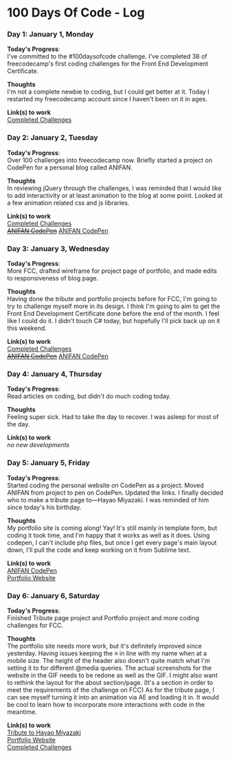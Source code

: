 # 100 Days Of Code - Log

### Day 1: January 1, Monday

**Today's Progress**:<br> I've committed to the #100daysofcode challenge. I've completed 38 of freecodecamp's first coding challenges for the Front End Development Certificate.

**Thoughts**<br> I'm not a complete newbie to coding, but I could get better at it. Today I restarted my freecodecamp account since I haven't been on it in ages. 

**Link(s) to work**<br>
<a href="https://www.freecodecamp.org/fcc80818577-d9be-4f29-ba90-ed6399621b37">Completed Challenges</a>

### Day 2: January 2, Tuesday

**Today's Progress**:<br> Over 100 challenges into freecodecamp now. Briefly started a project on CodePen for a personal blog called ANIFAN.

**Thoughts**<br> In reviewing jQuery through the challenges, I was reminded that I would like to add interactivity or at least animation to the blog at some point. Looked at a few animation related css and js libraries.

**Link(s) to work**<br>
<a href="https://www.freecodecamp.org/fcc80818577-d9be-4f29-ba90-ed6399621b37">Completed Challenges</a><br>
<s><a href="https://codepen.io/leyaabebe/project/full/AxGPze">ANIFAN CodePen</a></s>
<a href="https://codepen.io/leyaabebe/pen/OzOLeO">ANIFAN CodePen</a>

### Day 3: January 3, Wednesday

**Today's Progress**:<br> More FCC, drafted wireframe for project page of portfolio, and made edits to responsiveness of blog page.

**Thoughts**<br> Having done the tribute and portfolio projects before for FCC, I'm going to try to challenge myself more in its design. I think I'm going to aim to get the Front End Development Certificate done before the end of the month. I feel like I could do it. I didn't touch C# today, but hopefully I'll pick back up on it this weekend. 

**Link(s) to work**<br>
<a href="https://www.freecodecamp.org/fcc80818577-d9be-4f29-ba90-ed6399621b37">Completed Challenges</a><br>
<s><a href="https://codepen.io/leyaabebe/project/full/AxGPze">ANIFAN CodePen</a></s>
<a href="https://codepen.io/leyaabebe/pen/OzOLeO">ANIFAN CodePen</a>

### Day 4: January 4, Thursday

**Today's Progress**:<br> Read articles on coding, but didn't do much coding today.

**Thoughts**<br> Feeling super sick. Had to take the day to recover. I was asleep for most of the day.

**Link(s) to work**<br>
<em>no new developments</em>

### Day 5: January 5, Friday

**Today's Progress**:<br> Started coding the personal website on CodePen as a project. Moved ANIFAN from project to pen on CodePen. Updated the links. I finally decided who to make a tribute page to—Hayao Miyazaki. I was reminded of him since today's his birthday.

**Thoughts**<br> My portfolio site is coming along! Yay! It's still mainly in template form, but coding it took time, and I'm happy that it works as well as it does. Using codepen, I can't include php files, but once I get every page's main layout down, I'll pull the code and keep working on it from Sublime text. 

**Link(s) to work**<br>
<a href="https://codepen.io/leyaabebe/pen/OzOLeO">ANIFAN CodePen</a><br>
<a href="https://codepen.io/leyaabebe/project/full/AxGPze/">Portfolio Website</a>

### Day 6: January 6, Saturday

**Today's Progress**:<br> Finished Tribute page project and Portfolio project and more coding challenges for FCC.

**Thoughts**<br> The portfolio site needs more work, but it's definitely improved since yesterday. Having issues keeping the &equiv; in line with my name when at a mobile size. The height of the header also doesn't quite match what I'm setting it to for different @media queries. The actual screenshots for the website in the GIF needs to be redone as well as the GIF. I might also want to rethink the layout for the about section/page. (It's a section in order to meet the requirements of the challenge on FCC) As for the tribute page, I can see myself turning it into an animation via AE and loading it in. It would be cool to learn how to incorporate more interactions with code in the meantime. 

**Link(s) to work**<br>
<a href="https://codepen.io/leyaabebe/full/PEObrK/">Tribute to Hayao Miyazaki</a><br>
<a href="https://codepen.io/leyaabebe/project/full/AxGPze/">Portfolio Website</a><br>
<a href="https://www.freecodecamp.org/fcc80818577-d9be-4f29-ba90-ed6399621b37">Completed Challenges</a>
